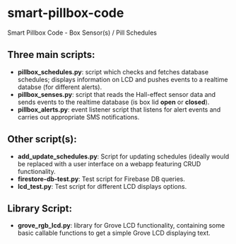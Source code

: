 # smart-pillbox-code
Smart Pillbox Code - Box Sensor(s) / Pill Schedules 

## Three main scripts:
- **pillbox_schedules.py**: script which checks and fetches database schedules; displays information on LCD and pushes events to a realtime databse (for different alerts).
- **pillbox_senses.py**: script that reads the Hall-effect sensor data and sends events to the realtime database (is box lid **open** or **closed**).
- **pillbox_alerts.py**: event listener script that listens for alert events and carries out appropriate SMS notifications.

## Other script(s):
- **add_update_schedules.py**: Script for updating schedules (ideally would be replaced with a user interface on a webapp featuring CRUD functionality.
- **firestore-db-test.py**: Test script for Firebase DB queries. 
- **lcd_test.py**: Test script for different LCD displays options. 

## Library Script:
- **grove_rgb_lcd.py**: library for Grove LCD functionality, containing some basic callable functions to get a simple Grove LCD displaying text.
